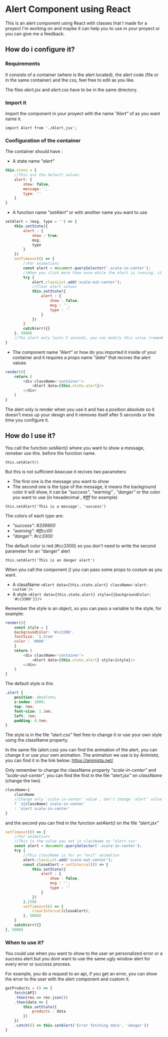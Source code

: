 # Alert Component using React
This is an alert component using React with classes that I made for a proyect I'm working on and maybe it can help you to use in your proyect or you can give me a feedback.
## How do i configure it?

### Requirements
It consists of a container (where is the alert located), the alert code (file or in the same container) and the css, feel free to edit as you like.

The files _alert.jsx_ and _alert.css_ have to be in the same directory.

### Import it

Import the component in your proyect with the name _"Alert"_ of as you want name it.

`import Alert from './Alert.jsx';`

### Configuration of the container

The container should have :
- A state name _"alert"_ 
```js
this.state = {
    //This are the default values
    alert: {
        show: false,
        message: ',
        type: ''
    }
}
```
- A function name _"setAlert"_ or with another name you want to use
```js
setAlert = (msg, type = '') => {
    this.setState({
        alert : {
            show : true,
            msg,
            type
        }
    })
    setTimeout(() => {
        //For animations
        const alert = document.querySelector('.scale-in-center');
        //When you click more than once while the alert is running, it can cause an error, so it as a try - catch to not mess up the page
        try {
            alert.classList.add('scale-out-center');
            //Clear alert values
            this.setState({
                alert : {
                    show : false,
                    msg : '',
                    type : ''
                }
            })
        }
        catch(err){}
    }, 5000)
    //The alert only lasts 5 seconds, you can modify this value (remember that time is in milliseconds)
}
```
- The component name _"Alert"_ or how do you imported it inside of your container and it requires a props name _"data"_ that recives the alert values
```js
render(){
    return (
        <div className='container'>
            <Alert data={this.state.alert}/>
        </div>
    )
}
```

The alert only is render when you use it and has a position absolute so it doesn't mess up your design and it removes itself after 5 seconds or the time you configure it.

## How do I use it?

You call the function _setAlert()_ where you want to show a message, remeber use _this._ before the function name.

`this.setAlert()`

But this is not sufficient beacuse it recives two parameters
- The first one is the message you want to show
- The second one is the type of the message, it means the background color it will show, it can be _"success"_, _"warning"_ , _"danger"_ or the color you want to use (in hexadecimal , _#fff_ for example)

`this.setAlert('This is a message', 'success')`

The colors of each _type_ are:
- _"success"_: _#339900_
- _"warning"_: _#ffcc00_
- _"danger"_: _#cc3300_

The default color is red (#cc3300) so you don't need to write the second parameter for an "danger" alert

`this.setAlert('This is an danger alert')`

When you call the component _(<Alert data={this.state.alert}/>)_ you can pass some props to costum as you want.

- A className 
`<Alert data={this.state.alert} className='alert-custom'/>`
- A style
`<Alert data={this.state.alert} style={{backgroundColor: '#cc3300'}}/>`

Remember the style is an object, so you can pass a variable to the style, for example:

```js
render(){
    const style = {
    backgroundColor: '#cc3300',
    fontSize: '1.5rem'
    color : '#000'
    }
    return (
        <div className='container'>
            <Alert data={this.state.alert} style={style}/>
        </div>
    )
}
```

The default style is this

```css
.alert {
    position: absolute;
    z-index: 1000;
    top: 0em;
    font-size: 1.2em;
    left: 3em;
    padding: 0.8em;
}
```

The style is in the file _"alert.css"_ feel free to change it or use your own style using the className property.

In the same file (alert.css) you can find the animation of the alert, you can change it or use your own animation. The animation we use is by _Animista_, you can find it in the link below:
https://animista.net/

Only remember to change the className property _"scale-in-center"_ and _"scale-out-center"_, you can find the first in the file _"alert.jsx"_ on _className_ (change the two)
```js
className={ 
    className 
    //Change only 'scale-in-center' value , don't change 'alert' value
    ? `${className} scale-in-center` 
    : 'alert scale-in-center'
} 
```
and the second you can find in the function _setAlert()_ on the file _"alert.jsx"_
```js
setTimeout(() => {
    //For animations
    //This is the value you set in className on "alert.css"
    const alert = document.querySelector('.scale-in-center');
    try {
        //This className is for an "exit" animation
        alert.classList.add('scale-out-center');
        const closeAlert = setInterval(() => {
            this.setState({
                alert : {
                    show : false,
                    msg : '',
                    type : ''
                }
            })
        },250)
        setTimeout(() => {
            clearInterval(closeAlert);
        }, 5000)
    }
    catch(err){}
}, 5000)
```

### When to use it?

You could use when you want to show to the user an personalized error or a success alert but you dont want to use the same ugly window alert for every error or success process.

For example, you do a request to an api, if you get an error, you can show the error to the user with the alert component and custom it.

```js
getProducts = () => {
    fetch(API)
    .then(res => res.json())
    .then(data => {
        this.setState({
            products : data
        })
    })
    .catch(() => this.setAlert('Error fetching data', 'danger'))
}
```